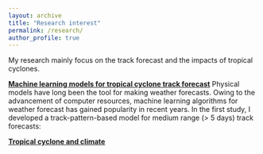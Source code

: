 ```yaml
---
layout: archive
title: "Research interest"
permalink: /research/
author_profile: true
---
```


My research mainly focus on the track forecast and the impacts of tropical cyclones.

<b><ins>Machine learning models for tropical cyclone track forecast</ins></b>
Physical models have long been the tool for making weather forecasts. Owing to the advancement of computer resources, machine learning algorithms for weather forecast has gained popularity in recent years. In the first study, I developed a track-pattern-based model for medium range (> 5 days) track forecasts: 

<b><ins>Tropical cyclone and climate</ins></b>

